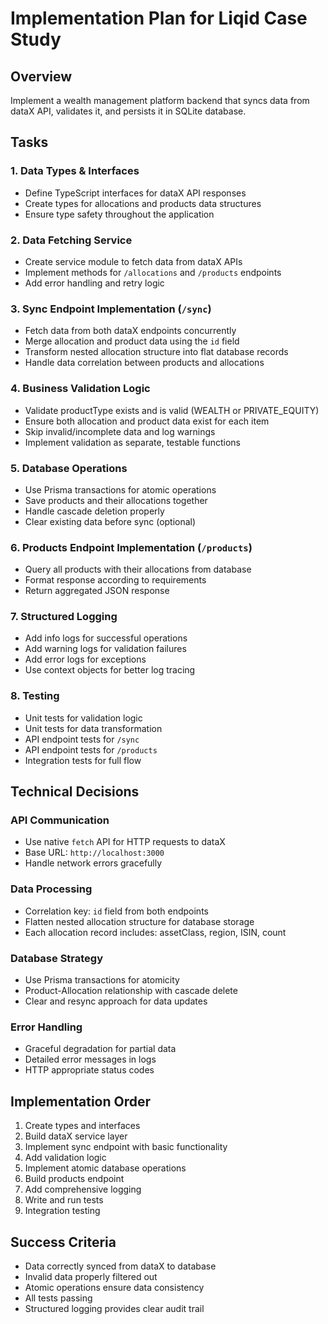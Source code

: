 # Implementation Plan for Liqid Case Study

## Overview
Implement a wealth management platform backend that syncs data from dataX API, validates it, and persists it in SQLite database.

## Tasks

### 1. Data Types & Interfaces
- Define TypeScript interfaces for dataX API responses
- Create types for allocations and products data structures
- Ensure type safety throughout the application

### 2. Data Fetching Service
- Create service module to fetch data from dataX APIs
- Implement methods for `/allocations` and `/products` endpoints
- Add error handling and retry logic

### 3. Sync Endpoint Implementation (`/sync`)
- Fetch data from both dataX endpoints concurrently
- Merge allocation and product data using the `id` field
- Transform nested allocation structure into flat database records
- Handle data correlation between products and allocations

### 4. Business Validation Logic
- Validate productType exists and is valid (WEALTH or PRIVATE_EQUITY)
- Ensure both allocation and product data exist for each item
- Skip invalid/incomplete data and log warnings
- Implement validation as separate, testable functions

### 5. Database Operations
- Use Prisma transactions for atomic operations
- Save products and their allocations together
- Handle cascade deletion properly
- Clear existing data before sync (optional)

### 6. Products Endpoint Implementation (`/products`)
- Query all products with their allocations from database
- Format response according to requirements
- Return aggregated JSON response

### 7. Structured Logging
- Add info logs for successful operations
- Add warning logs for validation failures
- Add error logs for exceptions
- Use context objects for better log tracing

### 8. Testing
- Unit tests for validation logic
- Unit tests for data transformation
- API endpoint tests for `/sync`
- API endpoint tests for `/products`
- Integration tests for full flow

## Technical Decisions

### API Communication
- Use native `fetch` API for HTTP requests to dataX
- Base URL: `http://localhost:3000`
- Handle network errors gracefully

### Data Processing
- Correlation key: `id` field from both endpoints
- Flatten nested allocation structure for database storage
- Each allocation record includes: assetClass, region, ISIN, count

### Database Strategy
- Use Prisma transactions for atomicity
- Product-Allocation relationship with cascade delete
- Clear and resync approach for data updates

### Error Handling
- Graceful degradation for partial data
- Detailed error messages in logs
- HTTP appropriate status codes

## Implementation Order
1. Create types and interfaces
2. Build dataX service layer
3. Implement sync endpoint with basic functionality
4. Add validation logic
5. Implement atomic database operations
6. Build products endpoint
7. Add comprehensive logging
8. Write and run tests
9. Integration testing

## Success Criteria
- Data correctly synced from dataX to database
- Invalid data properly filtered out
- Atomic operations ensure data consistency
- All tests passing
- Structured logging provides clear audit trail